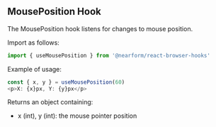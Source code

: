 ## MousePosition Hook

The MousePosition hook listens for changes to mouse position.  

Import as follows:

```javascript
import { useMousePosition } from '@nearform/react-browser-hooks' 
```

Example of usage:

```javascript
const { x, y } = useMousePosition(60)
<p>X: {x}px, Y: {y}px</p>
```

Returns an object containing:
- x (int), y (int): the mouse pointer position